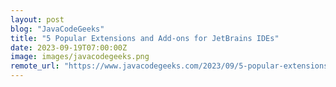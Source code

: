 ```yaml
---
layout: post
blog: "JavaCodeGeeks"
title: "5 Popular Extensions and Add-ons for JetBrains IDEs"
date: 2023-09-19T07:00:00Z
image: images/javacodegeeks.png
remote_url: "https://www.javacodegeeks.com/2023/09/5-popular-extensions-and-add-ons-for-jetbrains-ides.html"
---
```

